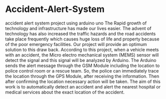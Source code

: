 # Accident-Alert-System
accident alert system project using arduino uno 
The Rapid growth of technology and infrastructure has made our lives easier. The 
advent of technology has also increased the traffic hazards and the road accidents take place 
frequently which causes huge loss of life and property because of the poor emergency facilities. 
Our project will provide an optimum solution to this draw back. According to this project, when 
a vehicle meets with an accident, the Micro electro mechanical system (MEMS) sensor will 
detect the signal and this signal will be analyzed by Arduino. The Arduino sends the alert 
message through the GSM Module including the location to police control room or a rescue 
team. So, the police can immediately trace the location through the GPS Module, after receiving 
the information. Then after confirming the location necessary action will be taken. The aim of 
this work is to automatically detect an accident and alert the nearest hospital or medical services 
about the exact location of the accident. 
